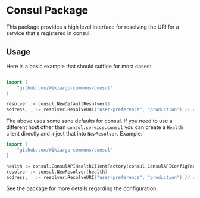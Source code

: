 # Consul Package

This package provides a high level interface for resolving the URI for a
service that's registered in consul.

## Usage

Here is a basic example that should suffice for most cases:

```go

import (
	"github.com/Wikia/go-commons/consul"
)

resolver := consul.NewDefaultResolver()
address, _ := resolver.ResolveURI("user-preference", "production") // returns "http://10.10.10.10:12345"
```

The above uses some sane defaults for consul. If you need to use a different
host other than `consul.service.consul` you can create a `Health` client
directly and inject that into `NewResolver`. Example:

```go
import (
	"github.com/Wikia/go-commons/consul"
)

health := consul.ConsulAPIHealthClientFactory(consul.ConsulAPIConfigFactory("your.consul.service:8500"))
resolver := consul.NewResolver(health)
address, _ := resolver.ResolveURI("user-preference", "production") // returns "http://10.10.10.10:12345"
```

See the package for more details regarding the configuration.
